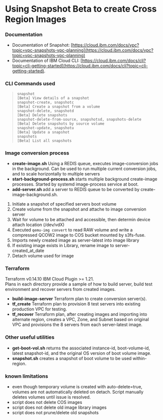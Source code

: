 # Using Snapshot Beta to create Cross Region Images

### Documentation
- Documentation of Snapshot:  [https://cloud.ibm.com/docs/vpc?topic=vpc-snapshots-vpc-planning](https://cloud.ibm.com/docs/vpc?topic=vpc-snapshots-vpc-planning)  
- Documentation of IBM Cloud CLI: [https://cloud.ibm.com/docs/cli?topic=cli-getting-started](https://cloud.ibm.com/docs/cli?topic=cli-getting-started).   

### CLI Commands used
>     snapshot                                                    [Beta] View details of a snapshot  
>     snapshot-create, snapshotc                                  [Beta] Create a snapshot from a volume  
>     snapshot-delete, snapshotd                                  [Beta] Delete snapshots  
>     snapshot-delete-from-source, snapshotsd, snapshots-delete   [Beta] Delete snapshots by source volume  
>     snapshot-update, snapshotu                                  [Beta] Update a snapshot  
>     snapshots                                                   [Beta] List all snapshots  

### Image conversion process
- **create-image.sh** Using a REDIS queue, executes image-conversion jobs in the background.  Can be used to run multiple current conversion jobs, and to scale horizontally to multiple servers
- **start-background-process.sh** starts multiple background create-image processes.  Started by systemd image-process service at boot.
- **add-server.sh <server>** add a server to REDIS queue to be converted by create-image-background.sh.

1. Initiate a snapshot of specified servers boot volume
2. Create volume from the snapshot and attache to image conversion server
3. Wait for volume to be attached and accessible, then determin device attach location (/dev/vdX)
4. Executed `qemu-img convert` to read RAW volume and write a compressed QCOW2 image to COS bucket mounted by s3fs-fuse.
5. Imports newly created image as server-latest into image library 
6. If existing image exists in Library, rename image to server-created_at_date
7. Detach volume used for image

### Terraform
Terraform v0.14.10 IBM Cloud Plugin >= 1.21.   
Plans in each directory provide a sample of how to build server, build test environment and recover servers from created images.  

- **build-image-server** Terraform plan to create conversion server(s). 
- **tf_create**  Terraform plan to provision 8 test servers into existing production VPC for testing.  
- **tf_recover**  Terraform plan, after creating images and importing into alternate region, creates a VPC, Zone, and Subnet based on original VPC and provisions the 8 servers from each server-latest image.

### Other useful utilities
- **get-boot-vol.sh** returns the associated instance-id, boot-volume-id, latest snapshot-id, and the original OS version of boot volume image.  
- **snapshot.sh** creates a snapshot of boot volume to be used within-region.  


### known limitations
- even though temporary volume is created with auto-delete=true, volumes are not automatically deleted on detach.  Script manually deletes volumes until issue is resolved.
- script does not delete COS images
- script does not delete old image library images
- script does not prune/delete old snapshots

